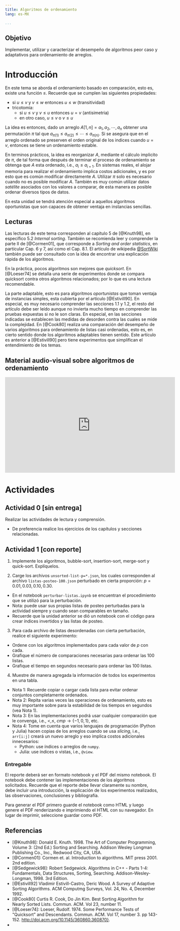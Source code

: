 ```yaml
---
title: Algoritmos de ordenamiento
lang: es-MX

...
```





## Objetivo
Implementar, utilizar y caracterizar el desempeño de algoritmos peor caso y adaptativos para ordenamiento de arreglos.

# Introducción

En este tema se aborda el ordenamiento basado en comparación, esto es, existe una función $\leq$. Recuerde que se cumplen las siguientes propiedades:

- si $u \leq v$ y $v \leq w$ entonces $u \leq w$ (transitividad)
- tricotomia:
  - si $u \leq v$ y $v \leq u$ entonces $u = v$ (antisimetria)
  - en otro caso, $u \leq v$ o $v \leq u$

La idea es entonces, dado un arreglo $A[1, n] = a_1, a_2, \cdots, a_n$ obtener una permutación $\pi$ tal que
$a_{\pi(1)} \leq a_{\pi(2)} \leq \cdots \leq a_{\pi(n)}$. Si se asegura que en el arreglo ordenado se preserven el orden original de los indices cuando $u = v$, entonces se tiene un ordenamiento estable.

En terminos prácticos, la idea es reorganizar $A$, mediante el cálculo implicito de $\pi$, de tal forma que después de terminar el proceso de ordenamiento se obtenga que $A$ esta ordenado, i.e., $a_i \leq a_{i+1}$. En sistemas reales, el alojar memoria para realizar el ordenamiento implica costos adicionales, y es por esto que es común modificar directamente $A$.
Utilizar $\pi$ solo es necesario cuando no es posible modificar $A$. También es muy común utilizar datos _satélite_ asociados con los valores a comparar, de esta manera es posible ordenar diversos tipos de datos.

En esta unidad se tendrá atención especial a aquellos algoritmos oportunistas que son capaces de obtener ventaja en instancias sencillas.

## Lecturas
Las lecturas de este tema corresponden al capítulo 5 de [@Knuth98], en específico 5.2 _Internal sorting_. También se recomienda leer y comprender la parte II de [@Cormen01], que corresponde a _Sorting and order statistics_, en partícular Cap. 6 y 7, así como el Cap. 8.1. El artículo de wikipedia [@SortWiki] también puede ser consultado con la idea de encontrar una explicación rápida de los algoritmos.

En la práctica, pocos algoritmos son mejores que _quicksort_. En [@Loeser74] se detalla una serie de experimentos donde se compara quicksort contra otros algoritmos relacionados; por lo que es una lectura recomendable.

La parte adaptable, esto es para algoritmos _oportunistas_ que toman ventaja de instancias simples, esta cubierta por el artículo [@Estivill90]. En especial, es muy necesario comprender las secciones 1.1 y 1.2, el resto del artículo debe ser leído aunque no invierta mucho tiempo en comprender las pruebas expuestas si no le son claras. En especial, en las secciones indicadas se establecen las medidas de desorden contra las cuales se mide la complejidad.
En [@Cook80] realiza una comparación del desempeño de varios algoritmos para ordenamiento de listas casi ordenadas, esto es, en cierto sentido donde los algoritmos adaptables tienen sentido. Este artículo es anterior a [@Estivill90] pero tiene experimentos que simplifican el entendimiento de los temas.


## Material audio-visual sobre algoritmos de ordenamiento

<iframe width="560" height="315" src="https://www.youtube.com/embed/F9jh0IJsg1w" frameborder="0" allow="accelerometer; autoplay; clipboard-write; encrypted-media; gyroscope; picture-in-picture" allowfullscreen></iframe>


# Actividades

## Actividad 0 [sin entrega]

Realizar las actividades de lectura y comprensión.
 - De preferencia realice los ejercicios de los capítulos y secciones relacionadas.
    
## Actividad 1 [con reporte]
1. Implemente los algoritmos, bubble-sort, insertion-sort, merge-sort y quick-sort. Explíquelos.

2. Carge los archivos `unsorted-list-p=*.json`, los cuales corresponden al archivo `listas-posteo-100.json` perturbado en cierta proporción: $p=0.01, 0.03, 0.10, 0.30$.
 - En el notebook `perturbar-listas.ipynb` se encuentran el procedimiento que se utilizó para la perturbación.
 - Nota: puede usar sus propias listas de posteo perturbadas para la actividad siempre y cuando sean comparables en tamaño.
 - Recuerde que la unidad anterior se dió un notebook con el código para crear índices invertidos y las listas de posteo.

3. Para cada archivo de listas desordenadas con cierta perturbación, realice el siguiente experimento:
 - Ordene con los algoritmos implementados para cada valor de $p$ con cada.
 - Grafique el número de comparaciones necesarias para ordenar las 100 listas.
 - Grafique el tiempo en segundos necesario para ordenar las 100 listas.

4. Muestre de manera agregada la información de todos los experimentos en una tabla.


- Nota 1: Recuerde copiar o cargar cada lista para evitar ordenar conjuntos completamente ordenados.
- Nota 2: Repita varias veces las operaciones de ordenamiento, esto es muy importante sobre para la estabilidad de los tiempos en segundos (vea Nota 1).
- Nota 3: En las implementaciones podrá usar cualquier comparación que le convenga, i.e., $<, \leq$, $cmp \rightarrow \{-1, 0, 1\}$, etc.
- Nota 4: Tome en cuenta que varios lenguajes de programación (Python y Julia) hacen copias de los arreglos cuando se usa _slicing_, i.e., `arr[i:j]` creará un nuevo arreglo y eso implica costos adicionales innecesarios:
  - Python: use índices o arreglos de `numpy`.
  - Julia: use índices o vistas, i.e., `@view`.

### Entregable
El reporte deberá ser en formato notebook y el PDF del mismo notebook. El notebook debe contener las implementaciones de los algoritmos solicitados. Recuerde que el reporte debe llevar claramente su nombre, debe incluir una introducción, la explicación de los experimentos realizados, las observaciones, conclusiones y bibliografía.

Para generar el PDF primero guarde el notebook como HTML y luego genere el PDF renderizando e imprimiendo el HTML con su navegador. En lugar de imprimir, seleccione guardar como PDF.


## Referencias #
- [@Knuth98]: Donald E. Knuth. 1998. The Art of Computer Programming, Volume 3: (2nd Ed.) Sorting and Searching. Addison Wesley Longman Publishing Co., Inc., Redwood City, CA, USA.
- [@Cormen01]: Cormen et. al. Introduction to algorithms. MIT press 2001. 2nd edition.
- [@Sedgewick98]: Robert Sedgewick. Algorithms in C++ - Parts 1-4: Fundamentals, Data Structures, Sorting, Searching. Addison-Wesley-Longman, 1998. 3rd Edition.
- [@Estivill92] Vladimir Estivill-Castro, Deric Wood. A Survey of Adaptive Sorting Algorithms. ACM Computmg Surveys, Vol. 24, No. 4, December 1992.
- [@Cook80] Curtis R. Cook, Do Jin Kim. Best Sorting Algorithm for Nearly Sorted Lists. Commun. ACM. Vol 23, number 11.
- [@Loeser74]: Loeser, Rudolf. 1974. Some Performance Tests of "Quicksort" and Descendants. Commun. ACM. Vol 17, number 3. pp 143-152. http://doi.acm.org/10.1145/360860.360870}.
- [@SortWiki]: https://en.wikipedia.org/wiki/Sorting_algorithm
